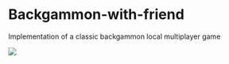# Backgammon-with-friend
Implementation of a classic backgammon local multiplayer game

![](https://github.com/PrimeN2/Backgammon-with-friend/blob/master/Screenshots/Screenshot_1.png)
